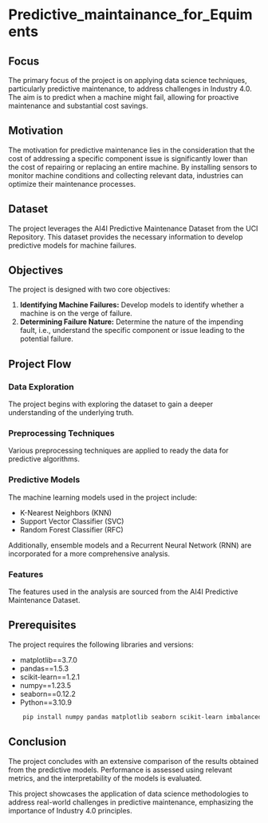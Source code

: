 # Predictive_maintainance_for_Equiments


## Focus

The primary focus of the project is on applying data science techniques, particularly predictive maintenance, to address challenges in Industry 4.0. The aim is to predict when a machine might fail, allowing for proactive maintenance and substantial cost savings.

## Motivation

The motivation for predictive maintenance lies in the consideration that the cost of addressing a specific component issue is significantly lower than the cost of repairing or replacing an entire machine. By installing sensors to monitor machine conditions and collecting relevant data, industries can optimize their maintenance processes.

## Dataset

The project leverages the AI4I Predictive Maintenance Dataset from the UCI Repository. This dataset provides the necessary information to develop predictive models for machine failures.

## Objectives

The project is designed with two core objectives:

1. **Identifying Machine Failures:** Develop models to identify whether a machine is on the verge of failure.
2. **Determining Failure Nature:** Determine the nature of the impending fault, i.e., understand the specific component or issue leading to the potential failure.

## Project Flow

### Data Exploration

The project begins with exploring the dataset to gain a deeper understanding of the underlying truth.

### Preprocessing Techniques

Various preprocessing techniques are applied to ready the data for predictive algorithms.

### Predictive Models

The machine learning models used in the project include:

- K-Nearest Neighbors (KNN)
- Support Vector Classifier (SVC)
- Random Forest Classifier (RFC)

Additionally, ensemble models and a Recurrent Neural Network (RNN) are incorporated for a more comprehensive analysis.

### Features

The features used in the analysis are sourced from the AI4I Predictive Maintenance Dataset.

## Prerequisites

The project requires the following libraries and versions:

- matplotlib==3.7.0
- pandas==1.5.3
- scikit-learn==1.2.1
- numpy==1.23.5
- seaborn==0.12.2
- Python==3.10.9

```bash
    pip install numpy pandas matplotlib seaborn scikit-learn imbalanced-learn tensorflow
```

## Conclusion

The project concludes with an extensive comparison of the results obtained from the predictive models. Performance is assessed using relevant metrics, and the interpretability of the models is evaluated.

This project showcases the application of data science methodologies to address real-world challenges in predictive maintenance, emphasizing the importance of Industry 4.0 principles.

